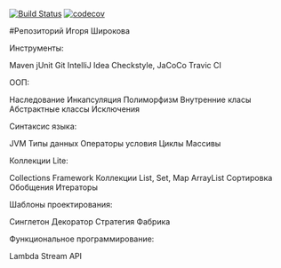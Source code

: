 [![Build Status](https://travis-ci.org/igorshirokov93/Java-SE-EE-Course.svg?branch=master)](https://travis-ci.org/igorshirokov93/Java-SE-EE-Course) 
[![codecov](https://codecov.io/gh/igorshirokov93/Java-SE-EE-Course/branch/master/graph/badge.svg)](https://codecov.io/gh/igorshirokov93/Java-SE-EE-Course)
 
 #Репозиторий Игоря Широкова 

Инструменты:

Maven
jUnit
Git
IntelliJ Idea
Сheckstyle, JaCoCo
Travic CI 

ООП:

Наследование
Инкапсуляция
Полиморфизм
Внутренние класы
Абстрактные классы
Исключения 

Синтаксис языка:

JVM
Типы данных
Операторы условия
Циклы
Массивы 

Коллекции Lite:

Collections Framework
Коллекции List, Set, Map
ArrayList
Сортировка
Обобщения
Итераторы 

Шаблоны проектирования:

Синглетон
Декоратор
Стратегия
Фабрика

Функциональное программирование:

Lambda
Stream API